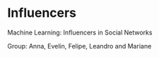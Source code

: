 Influencers
===========

Machine Learning: Influencers in Social Networks

Group: Anna, Evelin, Felipe, Leandro and Mariane
